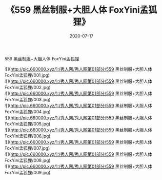 ﻿---
layout: post
title:  《559 黑丝制服+大胆人体 FoxYini孟狐狸》
date:   2020-07-17
img: http://pic.660000.xyz/1:/秀人网/秀人网第01部分/559 黑丝制服+大胆人体 FoxYini孟狐狸/000.jpg
categories: [美女, 清纯, 唯美]
---

559 黑丝制服+大胆人体 FoxYini孟狐狸

  ![](http://pic.660000.xyz/1:/秀人网/秀人网第01部分/559 黑丝制服+大胆人体 FoxYini孟狐狸/001.jpg) <br> ![](http://pic.660000.xyz/1:/秀人网/秀人网第01部分/559 黑丝制服+大胆人体 FoxYini孟狐狸/002.jpg) <br> ![](http://pic.660000.xyz/1:/秀人网/秀人网第01部分/559 黑丝制服+大胆人体 FoxYini孟狐狸/003.jpg) <br> ![](http://pic.660000.xyz/1:/秀人网/秀人网第01部分/559 黑丝制服+大胆人体 FoxYini孟狐狸/004.jpg) <br> ![](http://pic.660000.xyz/1:/秀人网/秀人网第01部分/559 黑丝制服+大胆人体 FoxYini孟狐狸/005.jpg) <br> ![](http://pic.660000.xyz/1:/秀人网/秀人网第01部分/559 黑丝制服+大胆人体 FoxYini孟狐狸/006.jpg) <br> ![](http://pic.660000.xyz/1:/秀人网/秀人网第01部分/559 黑丝制服+大胆人体 FoxYini孟狐狸/007.jpg) <br> ![](http://pic.660000.xyz/1:/秀人网/秀人网第01部分/559 黑丝制服+大胆人体 FoxYini孟狐狸/008.jpg) <br> ![](http://pic.660000.xyz/1:/秀人网/秀人网第01部分/559 黑丝制服+大胆人体 FoxYini孟狐狸/009.jpg) <br>